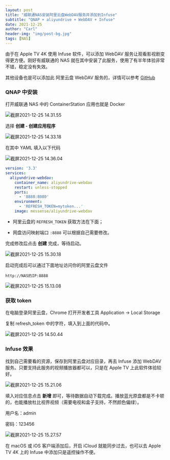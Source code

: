 ```yaml
---
layout: post
title: "威联通NAS安装阿里云盘WebDAV服务并添加到Infuse"
subtitle: "QNAP + aliyundrive + WebDAV + Infuse"
date: 2021-12-25
author: "Carl"
header-img: "img/post-bg.jpg"
tags: [NAS]
---
```


由于在 Apple TV 4K 使用 Infuse 软件，可以添加 WebDAV 服务让观看影视剧变得更方便。刚好有威联通的 NAS 就在其中安装了此服务，使用了有半年体验非常不错，稳定没有失效。

其他设备也是可以添加此 阿里云盘 WebDAV 服务的，详情可以参考 [GitHub](https://github.com/messense/aliyundrive-webdav)



### QNAP 中安装

打开威联通 NAS 中的 ContainerStation 应用也就是 Docker

![截屏2021-12-25 14.31.55](https://github-blog-carl.oss-cn-hangzhou.aliyuncs.com/img/%E6%88%AA%E5%B1%8F2021-12-25%2014.31.55.png)

选择 **创建 - 创建应用程序** 

![截屏2021-12-25 14.33.18](https://github-blog-carl.oss-cn-hangzhou.aliyuncs.com/img/%E6%88%AA%E5%B1%8F2021-12-25%2014.33.18.png)

在其中 YAML 填入以下代码

![截屏2021-12-25 14.36.04](https://github-blog-carl.oss-cn-hangzhou.aliyuncs.com/img/%E6%88%AA%E5%B1%8F2021-12-25%2014.36.04.png)

```yaml
version: '3.3'
services:
  aliyundrive-webdav:
    container_name: aliyundrive-webdav
    restart: unless-stopped
    ports:
      - '8888:8080'
    environment:
      - 'REFRESH_TOKEN=mytoken...'
    image: messense/aliyundrive-webdav
```

* 阿里云盘的 `REFRESH_TOKEN` 获取方法在下面；

* 网盘访问映射端口 `:8888` 可以根据自己需要修改。

完成修改后点击 **创建** 完成，等待启动。

![截屏2021-12-25 15.30.18](https://github-blog-carl.oss-cn-hangzhou.aliyuncs.com/img/%E6%88%AA%E5%B1%8F2021-12-25%2015.30.18.png)

启动完成后可以通过下面地址访问你的阿里云盘文件

`http://NAS的IP:8888`   

![截屏2021-12-25 15.13.08](https://github-blog-carl.oss-cn-hangzhou.aliyuncs.com/img/%E6%88%AA%E5%B1%8F2021-12-25%2015.13.08.png)



### 获取 token

在电脑登录阿里云盘，Chrome 打开开发者工具 Application -> Local Storage

复制 refresh_token 中的字符，填入到上面的代码中。

![截屏2021-12-25 14.50.44](https://github-blog-carl.oss-cn-hangzhou.aliyuncs.com/img/%E6%88%AA%E5%B1%8F2021-12-25%2014.50.44.png)



### Infuse 效果

找到自己需要看的资源，保存到阿里云盘对应目录，再去 Infuse 添加 WebDAV 服务。只要支持此服务的视频播放器都可以，只是在 Apple TV 上此软件体验较好。

![截屏2021-12-25 15.21.06](https://github-blog-carl.oss-cn-hangzhou.aliyuncs.com/img/%E6%88%AA%E5%B1%8F2021-12-25%2015.21.06.png)

填入对应信息点击 **新增** 即可，等待数据自动下载完成。播放蓝光原盘都是不卡顿的，也能播放杜比视界视频（需要电视和盒子支持，不然颜色偏绿）。

用户名：admin

密码：123456

![截屏2021-12-25 15.27.57](https://github-blog-carl.oss-cn-hangzhou.aliyuncs.com/img/%E6%88%AA%E5%B1%8F2021-12-25%2015.27.57.png)

在 macOS 或 iOS 客户端添加后，开启 iCloud 就能同步过去，也可以去 Apple TV 4K 上的 Infuse 中添加只是遥控操作不便。
